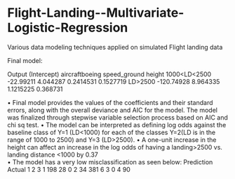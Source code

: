 # Flight-Landing--Multivariate-Logistic-Regression
Various data modeling techniques applied on simulated Flight landing data

Final model:

Output	(Intercept)	aircraftboeing	speed_ground	height
1000<LD<2500	-22.99211	4.044287	0.2414531	0.1527719
LD>2500	-120.74928	8.964335	1.1215225	0.368731

•	Final model provides the values of the coefficients and their standard errors, along with the overall deviance and AIC for the model. The model was finalized through stepwise variable selection process based on AIC and chi sq test.
•	The model can be interpreted as defining log odds against the baseline class of Y=1 (LD<1000) for each of the classes Y=2(LD is in the range of 1000 to 2500) and Y=3 (LD>2500).
•	A one-unit increase in the height can affect an increase in the log odds of having a landing>2500 vs. landing distance <1000 by 0.37    
•	The model has a very low misclassification as seen below:
Prediction	Actual
 	1	2	3
1	198	28	0
2	34	381	6
3	0	4	90



